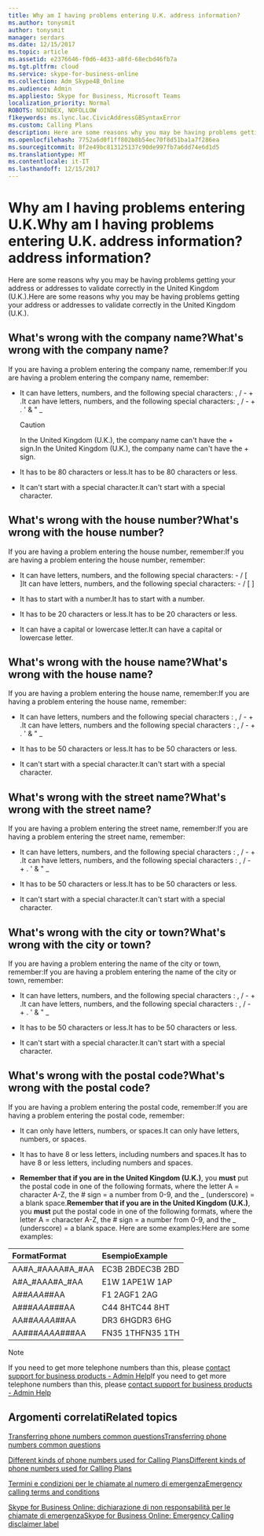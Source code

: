 ```yaml
---
title: Why am I having problems entering U.K. address information?
ms.author: tonysmit
author: tonysmit
manager: serdars
ms.date: 12/15/2017
ms.topic: article
ms.assetid: e2376646-f0d6-4d33-a8fd-68ecbd46fb7a
ms.tgt.pltfrm: cloud
ms.service: skype-for-business-online
ms.collection: Adm_Skype4B_Online
ms.audience: Admin
ms.appliesto: Skype for Business, Microsoft Teams
localization_priority: Normal
ROBOTS: NOINDEX, NOFOLLOW
f1keywords: ms.lync.lac.CivicAddressGBSyntaxError
ms.custom: Calling Plans
description: Here are some reasons why you may be having problems getting your address or addresses to validate correctly in the United Kingdom (U.K.).
ms.openlocfilehash: 7752a6d0f1ff802b8b54ec70f8d51ba1a7f286ea
ms.sourcegitcommit: 8f2e49bc813125137c90de997fb7a6dd74e6d1d5
ms.translationtype: MT
ms.contentlocale: it-IT
ms.lasthandoff: 12/15/2017
---
```

# <a name="why-am-i-having-problems-entering-uk-address-information"></a><span data-ttu-id="32593-104">Why am I having problems entering U.K.</span><span class="sxs-lookup"><span data-stu-id="32593-104">Why am I having problems entering U.K.</span></span> <span data-ttu-id="32593-105">address information?</span><span class="sxs-lookup"><span data-stu-id="32593-105">address information?</span></span>

<span data-ttu-id="32593-106">Here are some reasons why you may be having problems getting your address or addresses to validate correctly in the United Kingdom (U.K.).</span><span class="sxs-lookup"><span data-stu-id="32593-106">Here are some reasons why you may be having problems getting your address or addresses to validate correctly in the United Kingdom (U.K.).</span></span>
  
## <a name="whats-wrong-with-the-company-name"></a><span data-ttu-id="32593-107">What's wrong with the company name?</span><span class="sxs-lookup"><span data-stu-id="32593-107">What's wrong with the company name?</span></span>

<span data-ttu-id="32593-108">If you are having a problem entering the company name, remember:</span><span class="sxs-lookup"><span data-stu-id="32593-108">If you are having a problem entering the company name, remember:</span></span>
  
- <span data-ttu-id="32593-109">It can have letters, numbers, and the following special characters: , / - + .</span><span class="sxs-lookup"><span data-stu-id="32593-109">It can have letters, numbers, and the following special characters: , / - + .</span></span> <span data-ttu-id="32593-110">' &amp; " _</span><span class="sxs-lookup"><span data-stu-id="32593-110"></span></span> 
    
    > [!CAUTION]
    > <span data-ttu-id="32593-111">In the United Kingdom (U.K.), the company name can't have the + sign.</span><span class="sxs-lookup"><span data-stu-id="32593-111">In the United Kingdom (U.K.), the company name can't have the + sign.</span></span> 
  
- <span data-ttu-id="32593-112">It has to be 80 characters or less.</span><span class="sxs-lookup"><span data-stu-id="32593-112">It has to be 80 characters or less.</span></span>
    
- <span data-ttu-id="32593-113">It can't start with a special character.</span><span class="sxs-lookup"><span data-stu-id="32593-113">It can't start with a special character.</span></span>
    
## <a name="whats-wrong-with-the-house-number"></a><span data-ttu-id="32593-114">What's wrong with the house number?</span><span class="sxs-lookup"><span data-stu-id="32593-114">What's wrong with the house number?</span></span>

<span data-ttu-id="32593-115">If you are having a problem entering the house number, remember:</span><span class="sxs-lookup"><span data-stu-id="32593-115">If you are having a problem entering the house number, remember:</span></span>
  
- <span data-ttu-id="32593-116">It can have letters, numbers, and the following special characters: - / [ ]</span><span class="sxs-lookup"><span data-stu-id="32593-116">It can have letters, numbers, and the following special characters: - / [ ]</span></span>
    
- <span data-ttu-id="32593-117">It has to start with a number.</span><span class="sxs-lookup"><span data-stu-id="32593-117">It has to start with a number.</span></span>
    
- <span data-ttu-id="32593-118">It has to be 20 characters or less.</span><span class="sxs-lookup"><span data-stu-id="32593-118">It has to be 20 characters or less.</span></span>
    
- <span data-ttu-id="32593-119">It can have a capital or lowercase letter.</span><span class="sxs-lookup"><span data-stu-id="32593-119">It can have a capital or lowercase letter.</span></span>
    
## <a name="whats-wrong-with-the-house-name"></a><span data-ttu-id="32593-120">What's wrong with the house name?</span><span class="sxs-lookup"><span data-stu-id="32593-120">What's wrong with the house name?</span></span>

<span data-ttu-id="32593-121">If you are having a problem entering the house name, remember:</span><span class="sxs-lookup"><span data-stu-id="32593-121">If you are having a problem entering the house name, remember:</span></span>
  
- <span data-ttu-id="32593-122">It can have letters, numbers and the following special characters : , / - + .</span><span class="sxs-lookup"><span data-stu-id="32593-122">It can have letters, numbers and the following special characters : , / - + .</span></span> <span data-ttu-id="32593-123">' &amp; " _</span><span class="sxs-lookup"><span data-stu-id="32593-123"></span></span>
    
- <span data-ttu-id="32593-124">It has to be 50 characters or less.</span><span class="sxs-lookup"><span data-stu-id="32593-124">It has to be 50 characters or less.</span></span>
    
- <span data-ttu-id="32593-125">It can't start with a special character.</span><span class="sxs-lookup"><span data-stu-id="32593-125">It can't start with a special character.</span></span>
    
## <a name="whats-wrong-with-the-street-name"></a><span data-ttu-id="32593-126">What's wrong with the street name?</span><span class="sxs-lookup"><span data-stu-id="32593-126">What's wrong with the street name?</span></span>

<span data-ttu-id="32593-127">If you are having a problem entering the street name, remember:</span><span class="sxs-lookup"><span data-stu-id="32593-127">If you are having a problem entering the street name, remember:</span></span>
  
- <span data-ttu-id="32593-128">It can have letters, numbers, and the following special characters : , / - + .</span><span class="sxs-lookup"><span data-stu-id="32593-128">It can have letters, numbers, and the following special characters : , / - + .</span></span> <span data-ttu-id="32593-129">' &amp; " _</span><span class="sxs-lookup"><span data-stu-id="32593-129"></span></span> 
    
- <span data-ttu-id="32593-130">It has to be 50 characters or less.</span><span class="sxs-lookup"><span data-stu-id="32593-130">It has to be 50 characters or less.</span></span>
    
- <span data-ttu-id="32593-131">It can't start with a special character.</span><span class="sxs-lookup"><span data-stu-id="32593-131">It can't start with a special character.</span></span> 
    
## <a name="whats-wrong-with-the-city-or-town"></a><span data-ttu-id="32593-132">What's wrong with the city or town?</span><span class="sxs-lookup"><span data-stu-id="32593-132">What's wrong with the city or town?</span></span>

<span data-ttu-id="32593-133">If you are having a problem entering the name of the city or town, remember:</span><span class="sxs-lookup"><span data-stu-id="32593-133">If you are having a problem entering the name of the city or town, remember:</span></span>
  
- <span data-ttu-id="32593-134">It can have letters, numbers, and the following special characters : , / - + .</span><span class="sxs-lookup"><span data-stu-id="32593-134">It can have letters, numbers, and the following special characters : , / - + .</span></span> <span data-ttu-id="32593-135">' &amp; " _</span><span class="sxs-lookup"><span data-stu-id="32593-135"></span></span>
    
- <span data-ttu-id="32593-136">It has to be 50 characters or less.</span><span class="sxs-lookup"><span data-stu-id="32593-136">It has to be 50 characters or less.</span></span>
    
- <span data-ttu-id="32593-137">It can't start with a special character.</span><span class="sxs-lookup"><span data-stu-id="32593-137">It can't start with a special character.</span></span> 
    
## <a name="whats-wrong-with-the-postal-code"></a><span data-ttu-id="32593-138">What's wrong with the postal code?</span><span class="sxs-lookup"><span data-stu-id="32593-138">What's wrong with the postal code?</span></span>

<span data-ttu-id="32593-139">If you are having a problem entering the postal code, remember:</span><span class="sxs-lookup"><span data-stu-id="32593-139">If you are having a problem entering the postal code, remember:</span></span>
  
- <span data-ttu-id="32593-140">It can only have letters, numbers, or spaces.</span><span class="sxs-lookup"><span data-stu-id="32593-140">It can only have letters, numbers, or spaces.</span></span>
    
- <span data-ttu-id="32593-141">It has to have 8 or less letters, including numbers and spaces.</span><span class="sxs-lookup"><span data-stu-id="32593-141">It has to have 8 or less letters, including numbers and spaces.</span></span>
    
- <span data-ttu-id="32593-142">**Remember that if you are in the United Kingdom (U.K.)**, you **must** put the postal code in one of the following formats, where the letter A = character A-Z, the # sign = a number from 0-9, and the _ (underscore) = a blank space.</span><span class="sxs-lookup"><span data-stu-id="32593-142">**Remember that if you are in the United Kingdom (U.K.)**, you **must** put the postal code in one of the following formats, where the letter A = character A-Z, the # sign = a number from 0-9, and the _ (underscore) = a blank space.</span></span> <span data-ttu-id="32593-143">Here are some examples:</span><span class="sxs-lookup"><span data-stu-id="32593-143">Here are some examples:</span></span>
    
|<span data-ttu-id="32593-144">**Format**</span><span class="sxs-lookup"><span data-stu-id="32593-144">**Format**</span></span>|<span data-ttu-id="32593-145">**Esempio**</span><span class="sxs-lookup"><span data-stu-id="32593-145">**Example**</span></span>|
|:-----|:-----|
|<span data-ttu-id="32593-146">AA#A_#AA</span><span class="sxs-lookup"><span data-stu-id="32593-146">AA#A_#AA</span></span>  <br/> |<span data-ttu-id="32593-147">EC3B 2BD</span><span class="sxs-lookup"><span data-stu-id="32593-147">EC3B 2BD</span></span>  <br/> |
|<span data-ttu-id="32593-148">A#A_#AA</span><span class="sxs-lookup"><span data-stu-id="32593-148">A#A_#AA</span></span>  <br/> |<span data-ttu-id="32593-149">E1W 1AP</span><span class="sxs-lookup"><span data-stu-id="32593-149">E1W 1AP</span></span>  <br/> |
|<span data-ttu-id="32593-150">A#_#AA</span><span class="sxs-lookup"><span data-stu-id="32593-150">A#_#AA</span></span>  <br/> |<span data-ttu-id="32593-151">F1 2AG</span><span class="sxs-lookup"><span data-stu-id="32593-151">F1 2AG</span></span>  <br/> |
|<span data-ttu-id="32593-152">A##_#AA</span><span class="sxs-lookup"><span data-stu-id="32593-152">A##_#AA</span></span>  <br/> |<span data-ttu-id="32593-153">C44 8HT</span><span class="sxs-lookup"><span data-stu-id="32593-153">C44 8HT</span></span>  <br/> |
|<span data-ttu-id="32593-154">AA#_#AA</span><span class="sxs-lookup"><span data-stu-id="32593-154">AA#_#AA</span></span>  <br/> |<span data-ttu-id="32593-155">DR3 6HG</span><span class="sxs-lookup"><span data-stu-id="32593-155">DR3 6HG</span></span>  <br/> |
|<span data-ttu-id="32593-156">AA##_#AA</span><span class="sxs-lookup"><span data-stu-id="32593-156">AA##_#AA</span></span>  <br/> |<span data-ttu-id="32593-157">FN35 1TH</span><span class="sxs-lookup"><span data-stu-id="32593-157">FN35 1TH</span></span>  <br/> |

> [!NOTE]
> <span data-ttu-id="32593-158">If you need to get more telephone numbers than this, please [contact support for business products - Admin Help](https://support.office.com/article/32a17ca7-6fa0-4870-8a8d-e25ba4ccfd4b)</span><span class="sxs-lookup"><span data-stu-id="32593-158">If you need to get more telephone numbers than this, please [contact support for business products - Admin Help](https://support.office.com/article/32a17ca7-6fa0-4870-8a8d-e25ba4ccfd4b)</span></span>

   
## <a name="related-topics"></a><span data-ttu-id="32593-159">Argomenti correlati</span><span class="sxs-lookup"><span data-stu-id="32593-159">Related topics</span></span>
[<span data-ttu-id="32593-160">Transferring phone numbers common questions</span><span class="sxs-lookup"><span data-stu-id="32593-160">Transferring phone numbers common questions</span></span>](transferring-phone-numbers-common-questions.md)

[<span data-ttu-id="32593-161">Different kinds of phone numbers used for Calling Plans</span><span class="sxs-lookup"><span data-stu-id="32593-161">Different kinds of phone numbers used for Calling Plans</span></span>](different-kinds-of-phone-numbers-used-for-calling-plans.md)

[<span data-ttu-id="32593-162">Termini e condizioni per le chiamate al numero di emergenza</span><span class="sxs-lookup"><span data-stu-id="32593-162">Emergency calling terms and conditions</span></span>](emergency-calling-terms-and-conditions.md)

[<span data-ttu-id="32593-163">Skype for Business Online: dichiarazione di non responsabilità per le chiamate di emergenza</span><span class="sxs-lookup"><span data-stu-id="32593-163">Skype for Business Online: Emergency Calling disclaimer label</span></span>](https://go.microsoft.com/fwlink/?LinkID=692099)
